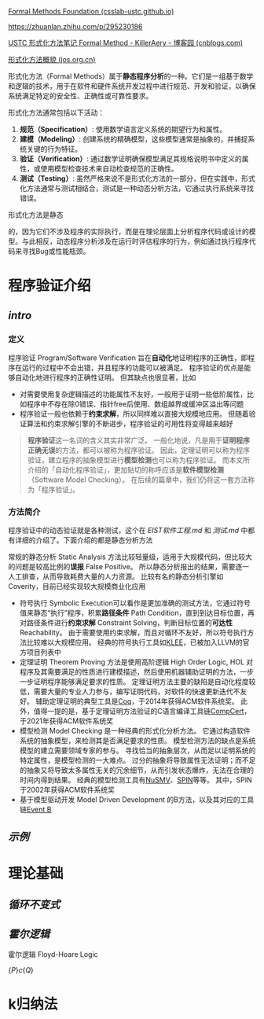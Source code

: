[Formal Methods Foundation (csslab-ustc.github.io)](https://csslab-ustc.github.io/courses/theory/index.html)

https://zhuanlan.zhihu.com/p/295230186

[USTC 形式化方法笔记 Formal Method - KillerAery - 博客园 (cnblogs.com)](https://www.cnblogs.com/KillerAery/p/16490896.html)



[形式化方法概貌 (jos.org.cn)](https://www.jos.org.cn/html/2019/1/5652.htm)



形式化方法（Formal Methods）属于**静态程序分析**的一种。它们是一组基于数学和逻辑的技术，用于在软件和硬件系统开发过程中进行规范、开发和验证，以确保系统满足特定的安全性、正确性或可靠性要求。

形式化方法通常包括以下活动：

1. **规范（Specification）**: 使用数学语言定义系统的期望行为和属性。
2. **建模（Modeling）**: 创建系统的精确模型，这些模型通常是抽象的，并捕捉系统关键的行为特征。
3. **验证（Verification）**: 通过数学证明确保模型满足其规格说明书中定义的属性，或使用模型检查技术来自动检查规范的正确性。
4. **测试（Testing）**: 虽然严格来说不是形式化方法的一部分，但在实践中，形式化方法通常与测试相结合，测试是一种动态分析方法，它通过执行系统来寻找错误。

形式化方法是静态

的，因为它们不涉及程序的实际执行，而是在理论层面上分析程序代码或设计的模型。与此相反，动态程序分析涉及在运行时评估程序的行为，例如通过执行程序代码来寻找Bug或性能瓶颈。

# 程序验证介绍

## *intro*

### 定义

程序验证 Program/Software Verification 旨在**自动化**地证明程序的正确性，即程序在运行的过程中不会出错，并且程序的功能可以被满足。 程序验证的优点是能够自动化地进行程序的正确性证明。 但其缺点也很显著，比如

* 对需要使用复杂逻辑描述的功能属性不友好，一般用于证明一些低阶属性，比如程序中不存在除0错误、指针free后使用、数组越界或缓冲区溢出等问题
* 程序验证一般也依赖于**约束求解**，所以同样难以直接大规模地应用。 但随着验证算法和约束求解引擎的不断进步，程序验证的可用性将变得越来越好

> **程序验证**这一名词的含义其实非常广泛。 一般化地说，凡是用于**证明程序正确无误**的方法，都可以被称为程序验证。 因此，定理证明可以称为程序验证，建立程序的抽象模型进行**模型检测**也可以称为程序验证。 而本文所介绍的「自动化程序验证」，更加贴切的称呼应该是**软件模型检测**（Software Model Checking）。 在后续的篇章中，我们仍将这一套方法称为「程序验证」。

### 方法简介

程序验证中的动态验证就是各种测试，这个在 *EIST软件工程.md* 和 *测试.md* 中都有详细的介绍了。下面介绍的都是静态分析方法

常规的静态分析 Static Analysis 方法比较轻量级，适用于大规模代码，但比较大的问题是较高比例的**误报** False Positive。 所以静态分析报出的结果，需要逐一人工排查，从而导致耗费大量的人力资源。 比较有名的静态分析引擎如Coverity，目前已经实现较大规模商业化应用

* 符号执行 Symbolic Execution可以看作是更加准确的测试方法，它通过符号值来静态“执行”程序，积累**路径条件** Path Condition，直到到达目标位置，再对路径条件进行**约束求解** Constraint Solving，判断目标位置的**可达性**Reachability。 由于需要使用约束求解，而且对循环不友好，所以符号执行方法比较难以大规模应用。 经典的符号执行工具如[KLEE](https://link.zhihu.com/?target=https%3A//klee.github.io)，已被加入LLVM的官方项目列表中
* 定理证明 Theorem Proving 方法是使用高阶逻辑 High Order Logic, HOL 对程序及其需要满足的性质进行建模描述，然后使用机器辅助证明的方法，一步一步证明程序能够满足要求的性质。 定理证明方法主要的缺陷是自动化程度较低，需要大量的专业人力参与，编写证明代码，对软件的快速更新迭代不友好。 辅助定理证明的典型工具是[Coq](https://link.zhihu.com/?target=https%3A//coq.inria.fr)，于2014年获得ACM软件系统奖。 此外，值得一提的是，基于定理证明方法验证的C语言编译工具链[CompCert](https://link.zhihu.com/?target=https%3A//compcert.inria.fr/)，于2021年获得ACM软件系统奖
* 模型检测 Model Checking 是一种经典的形式化分析方法。 它通过构造软件系统的抽象模型，来检测其是否满足要求的性质。 模型检测方法的缺点是系统模型的建立需要领域专家的参与。 寻找恰当的抽象层次，从而足以证明系统的特定属性，是模型检测的一大难点。 过分的抽象将导致属性无法证明；而不足的抽象又将导致太多属性无关的冗余细节，从而引发状态爆炸，无法在合理的时间内得到结果。 经典的模型检测工具有[NuSMV](https://link.zhihu.com/?target=https%3A//nusmv.fbk.eu)、[SPIN](https://link.zhihu.com/?target=http%3A//spinroot.com/spin)等等。 其中，SPIN于2002年获得ACM软件系统奖
* 基于模型驱动开发 Model Driven Development 的B方法，以及其对应的工具链[Event B](https://link.zhihu.com/?target=http%3A//www.event-b.org)

## *示例*

# 理论基础

## *循环不变式*

## *霍尔逻辑*

霍尔逻辑 Floyd-Hoare Logic

$\left\{P\right\}c\left\{Q\right\}$

# k归纳法	